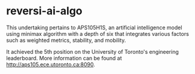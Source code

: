 # reversi-ai-algo
This undertaking pertains to APS105H1S, an artificial intelligence model using minimax algorithm with a depth of six that integrates various factors such as weighted metrics, stability, and mobility. 

It achieved the 5th position on the University of Toronto's engineering leaderboard. More information can be found at http://aps105.ece.utoronto.ca:8090.
